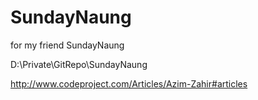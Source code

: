 # SundayNaung
for my friend SundayNaung

D:\Private\GitRepo\SundayNaung

http://www.codeproject.com/Articles/Azim-Zahir#articles
